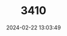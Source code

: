 ---
title: "3410"
category: "Bythiospeum pfeifferi"
draft: false
date: 2024-02-22 13:03:49
languages:
  German: ["Dicke Hohlendeckelschnecke"]
---